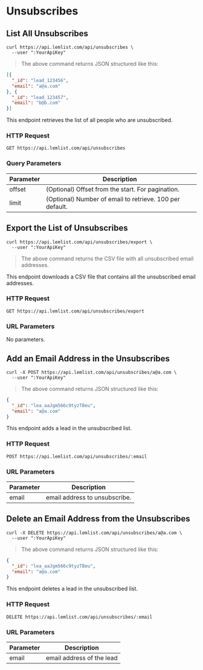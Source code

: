 # Unsubscribes

## List All Unsubscribes

```shell
curl https://api.lemlist.com/api/unsubscribes \
  --user ":YourApiKey"
```

> The above command returns JSON structured like this:

```json
[{
  "_id": "lead_123456",
  "email": "a@a.com"
}, {
  "_id": "lead_123457",
  "email": "b@b.com"
}]
```

This endpoint retrieves the list of all people who are unsubscribed.

### HTTP Request

`GET https://api.lemlist.com/api/unsubscribes`

### Query Parameters

Parameter | Description
--------- | -----------
offset | (Optional) Offset from the start. For pagination.
limit | (Optional) Number of email to retrieve. 100 per default.


## Export the List of Unsubscribes

```shell
curl https://api.lemlist.com/api/unsubscribes/export \
  --user ":YourApiKey"
```

> The above command returns the CSV file with all unsubscribed email addresses.

This endpoint downloads a CSV file that contains all the unsubscribed email addresses.

### HTTP Request

`GET https://api.lemlist.com/api/unsubscribes/export`

### URL Parameters

No parameters.


## Add an Email Address in the Unsubscribes

```shell
curl -X POST https://api.lemlist.com/api/unsubscribes/a@a.com \
  --user ":YourApiKey"
```

> The above command returns JSON structured like this:

```json
{
  "_id": "lea_aaJgm566c9tyzTBeu",
  "email": "a@a.com"
}
```

This endpoint adds a lead in the unsubscribed list.

### HTTP Request

`POST https://api.lemlist.com/api/unsubscribes/:email`

### URL Parameters

Parameter | Description
--------- | -----------
email | email address to unsubscribe.


## Delete an Email Address from the Unsubscribes

```shell
curl -X DELETE https://api.lemlist.com/api/unsubscribes/a@a.com \
  --user ":YourApiKey"
```

> The above command returns JSON structured like this:

```json
{
  "_id": "lea_aaJgm566c9tyzTBeu",
  "email": "a@a.com"
}
```

This endpoint deletes a lead in the unsubscribed list.

### HTTP Request

`DELETE https://api.lemlist.com/api/unsubscribes/:email`

### URL Parameters

Parameter | Description
--------- | -----------
email | email address of the lead
